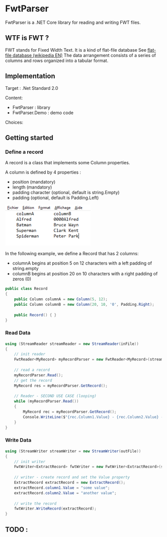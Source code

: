 # FwtParser
FwtParser is a .NET Core library for reading and writing FWT files. 

## WTF is FWT ?
FWT stands for Fixed Width Text. It is a kind of flat-file database
See [flat-file database (wikipedia EN)](https://en.wikipedia.org/wiki/Flat-file_database)
The data arrangement consists of a series of columns and rows organized into a tabular format.

## Implementation

Target : .Net Standard 2.0

Content:
* FwtParser : library
* FwtParser.Demo : demo code

Choices: 

## Getting started

### Define a record

A record is a class that implements some Column properties.

A column is defined by 4 properties :
* position (mandatory)
* length (mandatory)
* padding character (optional, default is string.Empty)
* padding (optional, default is Padding.Left)

![Fwt file example](https://github.com/GhislainL/FwtHelper/blob/master/FwtFile.PNG)

In the following example, we define a Record that has 2 columns:
* columnA begins at position 5 on 12 characters with a left padding of string.empty
* columnB begins at position 20 on 10 characters with a right padding of zeros (0)

```csharp
public class Record
{
    public Column columnA = new Column(5, 12);
    public Column columnB = new Column(20, 10, '0', Padding.Right);

    public Record() { }
}
```

### Read Data

```csharp
using (StreamReader streamReader = new StreamReader(inFile))
{
    // init reader
    FwtReader<MyRecord> myRecordParser = new FwtReader<MyRecord>(streamReader);
    
    // read a record  
    myRecordParser.Read();
    // get the record
    MyRecord res = myRecordParser.GetRecord();

    // Reader - SECOND USE CASE (looping)
    while (myRecordParser.Read())
    {
        MyRecord rec = myRecordParser.GetRecord();
        Console.WriteLine($"{rec.Column1.Value} - {rec.Column2.Value} - {rec.Column6.Value}");
    }
}
```
### Write Data

```csharp
using (StreamWriter streamWriter = new StreamWriter(outFile))
{
    // init writer
    FwtWriter<ExtractRecord> fwtWriter = new FwtWriter<ExtractRecord>(streamWriter);
    
    // writer - create record and set the Value property
    ExtractRecord extractRecord = new ExtractRecord();
    extractRecord.column1.Value = "some value";
    extractRecord.column2.Value = "another value";

    // write the record 
    fwtWriter.WriteRecord(extractRecord);
}
```

## TODO :
